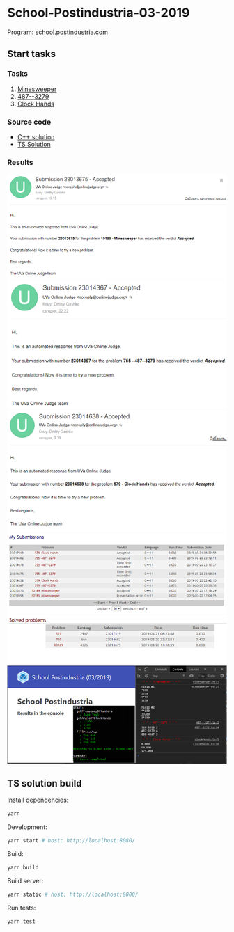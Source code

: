# School-Postindustria-03-2019

Program: [school.postindustria.com](https://school.postindustria.com/)

## Start tasks

### Tasks

1. [Minesweeper](https://uva.onlinejudge.org/index.php?option=com_onlinejudge&Itemid=8&category=13&page=show_problem&problem=1130)
1. [487--3279](https://uva.onlinejudge.org/index.php?option=com_onlinejudge&Itemid=8&page=show_problem&problem=696)
1. [Clock Hands](https://uva.onlinejudge.org/index.php?option=com_onlinejudge&Itemid=8&page=show_problem&problem=520)

### Source code

- [C++ solution](./other/report/cppSolution)
- [TS Solution](./src/pages/index/scripts/)

### Results

![487--3279](./other/img/minesweeper.png)
![487--3279](./other/img/487--3279.png)
![Clock Hands](./other/img/clock-hands.png)
![My Submissions](./other/img/my-submissions.png)
![Solved Problems](./other/img/solved-problems.png)
![Solved Problems](./other/img/typescript-results.png)

## TS solution build

Install dependencies:

```bash
yarn
```

Development:

```bash
yarn start # host: http://localhost:8080/
```

Build:

```bash
yarn build
```

Build server:

```bash
yarn static # host: http://localhost:8000/
```

Run tests:

```bash
yarn test
```